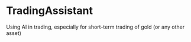 # TradingAssistant
Using AI in trading, especially for short-term trading of gold (or any other asset)
